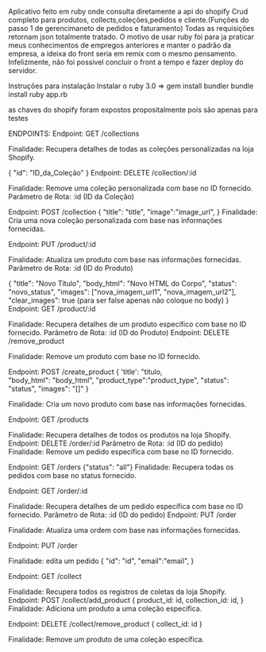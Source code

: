 Aplicativo feito em ruby onde consulta diretamente a api do shopify
Crud completo para produtos, collects,coleções,pedidos e cliente.(Funções do passo 1 de gerencimaneto de pedidos e faturamento)
Todas as requisições retornam json totalmente tratado. 
O motivo de usar ruby foi para ja praticar meus conhecimentos de empregos anteriores e manter o padrão da empresa, a ideixa do front seria em remix com o mesmo pensamento.
Infelizmente, não foi possivel concluir o front a tempo e fazer deploy do servidor. 

Instruções para instalação
Instalar o ruby 3.0 =>
gem install bundler
bundle install
ruby app.rb 

as chaves do shopify foram expostos propositalmente pois são apenas para testes

ENDPOINTS:
Endpoint: GET /collections

Finalidade: Recupera detalhes de todas as coleções personalizadas na loja Shopify.


{
  "id": "ID_da_Coleção"
}
Endpoint: DELETE /collection/:id

Finalidade: Remove uma coleção personalizada com base no ID fornecido.
Parâmetro de Rota: :id (ID da Coleção)

Endpoint: POST /collection
{
"title": "title",
"image":"image_url",
}
Finalidade: Cria uma nova coleção personalizada com base nas informações fornecidas.


Endpoint: PUT /product/:id

Finalidade: Atualiza um produto com base nas informações fornecidas.
Parâmetro de Rota: :id (ID do Produto)

{
  "title": "Novo Título",
  "body_html": "Novo HTML do Corpo",
  "status": "novo_status",
  "images": ["nova_imagem_url1", "nova_imagem_url2"],
  "clear_images": true (para ser false apenas não coloque no body)
}
Endpoint: GET /product/:id

Finalidade: Recupera detalhes de um produto específico com base no ID fornecido.
Parâmetro de Rota: :id (ID do Produto)
Endpoint: DELETE /remove_product

Finalidade: Remove um produto com base no ID fornecido.

Endpoint: POST /create_product
{
'title': "titulo,      
"body_html": "body_html",
"product_type":"product_type", 
"status": "status",
"images": "[]"
}

Finalidade: Cria um novo produto com base nas informações fornecidas.

Endpoint: GET /products

Finalidade: Recupera detalhes de todos os produtos na loja Shopify.
Endpoint: DELETE /order/:id
Parâmetro de Rota: :id (ID do pedido)
Finalidade: Remove um pedido específica com base no ID fornecido.

Endpoint: GET /orders
{"status": "all"}
Finalidade: Recupera todas os pedidos com base no status fornecido.

Endpoint: GET /order/:id

Finalidade: Recupera detalhes de um pedido específica com base no ID fornecido.
Parâmetro de Rota: :id (ID do pedido)
Endpoint: PUT /order

Finalidade: Atualiza uma ordem com base nas informações fornecidas.

Endpoint: PUT /order

Finalidade: edita um pedido
{
"id": "id",
"email":"email",
}

Endpoint: GET /collect

Finalidade: Recupera todos os registros de coletas da loja Shopify.
Endpoint: POST /collect/add_product
{
product_id: id,
collection_id: id,
}
Finalidade: Adiciona um produto a uma coleção específica.

Endpoint: DELETE /collect/remove_product
{
collect_id: id
}

Finalidade: Remove um produto de uma coleção específica.
